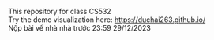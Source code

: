 This repository for class CS532   
Try the demo visualization here: https://duchai263.github.io/  
Nộp bài về nhà nhà trước 23:59 29/12/2023  
